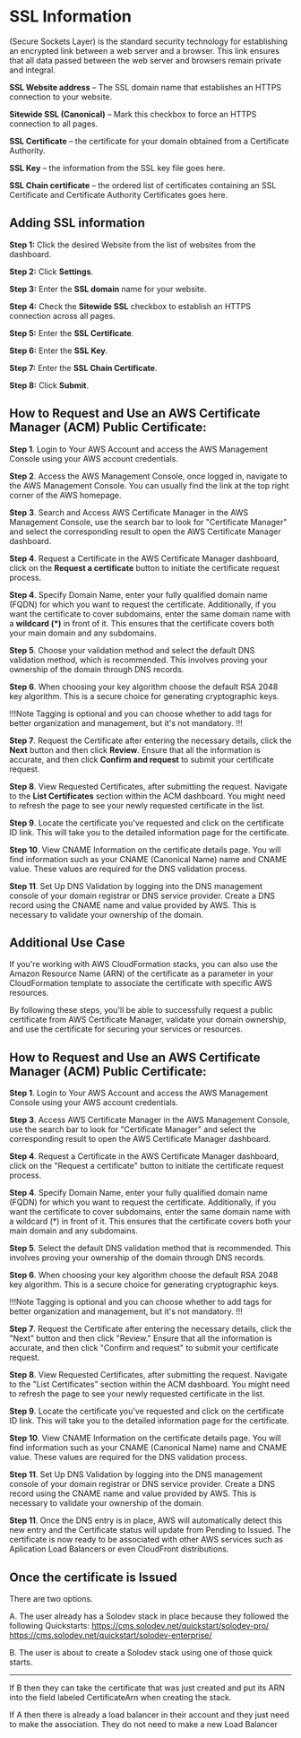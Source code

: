 # SSL Information

(Secure Sockets Layer) is the standard security technology for establishing an encrypted link between a web server and a browser. This link ensures that all data passed between the web server and browsers remain private and integral.

**SSL Website address** – The SSL domain name that establishes an HTTPS connection to your website.

**Sitewide SSL (Canonical)** – Mark this checkbox to force an  HTTPS connection to all pages.

**SSL Certificate** – the certificate for your domain obtained from a Certificate Authority.

**SSL Key** – the information from the SSL key file goes here.

**SSL Chain certificate** – the ordered list of certificates containing an SSL Certificate and Certificate Authority Certificates goes here.

## Adding SSL information

**Step 1:** Click the desired Website from the list of websites from the dashboard.

**Step 2:** Click **Settings**.

**Step 3:** Enter the **SSL domain** name for your website.

**Step 4:** Check the **Sitewide SSL** checkbox to establish an HTTPS connection across all pages.

**Step 5:** Enter the **SSL Certificate**.

**Step 6:** Enter the **SSL Key**.

**Step 7:** Enter the **SSL Chain Certificate**.

**Step 8:** Click **Submit**.

## How to Request and Use an AWS Certificate Manager (ACM) Public Certificate:

**Step 1**. Login to Your AWS Account and access the AWS Management Console using your AWS account credentials.

**Step 2**. Access the AWS Management Console, once logged in, navigate to the AWS Management Console. You can usually find the link at the top right corner of the AWS homepage.

**Step 3**. Search and Access AWS Certificate Manager in the AWS Management Console, use the search bar to look for "Certificate Manager" and select the corresponding result to open the AWS Certificate Manager dashboard.

**Step 4**. Request a Certificate in the AWS Certificate Manager dashboard, click on the **Request a certificate** button to initiate the certificate request process.

**Step 4**. Specify Domain Name, enter your fully qualified domain name (FQDN) for which you want to request the certificate. Additionally, if you want the certificate to cover subdomains, enter the same domain name with a **wildcard (*)** in front of it. This ensures that the certificate covers both your main domain and any subdomains.

**Step 5**. Choose your validation method and select the default DNS validation method, which is recommended. This involves proving your ownership of the domain through DNS records.

**Step 6**. When choosing your key algorithm choose the default RSA 2048 key algorithm. This is a secure choice for generating cryptographic keys.

!!!Note 
Tagging is optional and you can choose whether to add tags for better organization and management, but it's not mandatory.
!!!

**Step 7**. Request the Certificate after entering the necessary details, click the **Next** button and then click **Review**. Ensure that all the information is accurate, and then click **Confirm and request** to submit your certificate request.

**Step 8**. View Requested Certificates, after submitting the request. Navigate to the **List Certificates** section within the ACM dashboard. You might need to refresh the page to see your newly requested certificate in the list.

**Step 9**. Locate the certificate you've requested and click on the certificate ID link. This will take you to the detailed information page for the certificate.

**Step 10**. View CNAME Information on the certificate details page. You will find information such as your CNAME (Canonical Name) name and CNAME value. These values are required for the DNS validation process.

**Step 11**. Set Up DNS Validation by logging into the DNS management console of your domain registrar or DNS service provider. Create a DNS record using the CNAME name and value provided by AWS. This is necessary to validate your ownership of the domain.

## Additional Use Case
If you're working with AWS CloudFormation stacks, you can also use the Amazon Resource Name (ARN) of the certificate as a parameter in your CloudFormation template to associate the certificate with specific AWS resources.

By following these steps, you'll be able to successfully request a public certificate from AWS Certificate Manager, validate your domain ownership, and use the certificate for securing your services or resources.

## How to Request and Use an AWS Certificate Manager (ACM) Public Certificate:

**Step 1**. Login to Your AWS Account and access the AWS Management Console using your AWS account credentials.

**Step 3**. Access AWS Certificate Manager in the AWS Management Console, use the search bar to look for "Certificate Manager" and select the corresponding result to open the AWS Certificate Manager dashboard.

**Step 4**. Request a Certificate in the AWS Certificate Manager dashboard, click on the "Request a certificate" button to initiate the certificate request process.

**Step 4**. Specify Domain Name, enter your fully qualified domain name (FQDN) for which you want to request the certificate. Additionally, if you want the certificate to cover subdomains, enter the same domain name with a wildcard (*) in front of it. This ensures that the certificate covers both your main domain and any subdomains.

**Step 5**. Select the default DNS validation method that is recommended. This involves proving your ownership of the domain through DNS records.

**Step 6**. When choosing your key algorithm choose the default RSA 2048 key algorithm. This is a secure choice for generating cryptographic keys.

!!!Note 
Tagging is optional and you can choose whether to add tags for better organization and management, but it's not mandatory.
!!!

**Step 7**. Request the Certificate after entering the necessary details, click the "Next" button and then click "Review." Ensure that all the information is accurate, and then click "Confirm and request" to submit your certificate request.

**Step 8**. View Requested Certificates, after submitting the request. Navigate to the "List Certificates" section within the ACM dashboard. You might need to refresh the page to see your newly requested certificate in the list.

**Step 9**. Locate the certificate you've requested and click on the certificate ID link. This will take you to the detailed information page for the certificate.

**Step 10**. View CNAME Information on the certificate details page. You will find information such as your CNAME (Canonical Name) name and CNAME value. These values are required for the DNS validation process.

**Step 11**. Set Up DNS Validation by logging into the DNS management console of your domain registrar or DNS service provider. Create a DNS record using the CNAME name and value provided by AWS. This is necessary to validate your ownership of the domain.

**Step 11**. Once the DNS entry is in place, AWS will automatically detect this new entry and the Certificate status will update from Pending to Issued.  The certificate is now ready to be associated with other AWS services such as Aplication Load Balancers or even CloudFront distributions.

## Once the certificate is Issued

There are two options.

A. The user already has a Solodev stack in place because they followed the following Quickstarts:
https://cms.solodev.net/quickstart/solodev-pro/
https://cms.solodev.net/quickstart/solodev-enterprise/

B. The user is about to create a Solodev stack using one of those quick starts.

------

If B then they can take the certificate that was just created and put its ARN into the field labeled CertificateArn when creating the stack.

If A then there is already a load balancer in their account and they just need to make the association. They do not need to make a new Load Balancer